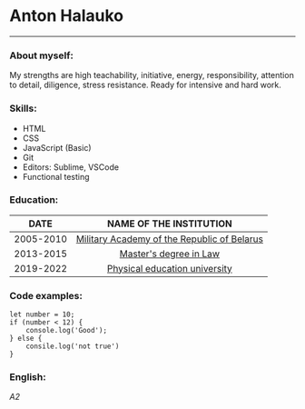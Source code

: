 # Anton Halauko

---

### About myself:

My strengths are high teachability, initiative, energy, responsibility, attention to detail, diligence, stress resistance. Ready for intensive and hard work.

### Skills:

- HTML
- CSS
- JavaScript (Basic)
- Git
- Editors: Sublime, VSCode
- Functional testing

### Education:

|   DATE    |                                       NAME OF THE INSTITUTION                                        |
| :-------: | :--------------------------------------------------------------------------------------------------: |
| 2005-2010 |                 [Military Academy of the Republic of Belarus](https://varb.mil.by/)                  |
| 2013-2015 | [Master's degree in Law](https://www.amia.by/structure/faculties/scientific-and-pedagogical-faculty) |
| 2019-2022 |                      [Physical education university](https://www.sportedu.by/)                       |

### Code examples:

```
let number = 10;
if (number < 12) {
	console.log('Good');
} else {
	consile.log('not true')
}
```

### English:

_A2_
